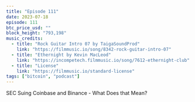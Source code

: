 ```yaml
---
title: "Episode 111"
date: 2023-07-18
episode: 111
btc_price_usd: ""
block_height: "793,198"
music_credits:
  - title: "Rock Guitar Intro 07 by TaigaSoundProd"
    link: "https://filmmusic.io/song/8342-rock-guitar-intro-07"
  - title: "Ethernight by Kevin MacLeod"
    link: "https://incompetech.filmmusic.io/song/7612-ethernight-club"
  - title: "License"
    link: "https://filmmusic.io/standard-license"
tags: ["bitcoin", "podcast"]
---
```


SEC Suing Coinbase and Binance - What Does that Mean?
